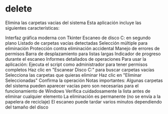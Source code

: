 # delete
Elimina las carpetas vacias del sistema
Esta aplicación incluye las siguientes características:

Interfaz gráfica moderna con Tkinter
Escaneo de disco C: en segundo plano
Listado de carpetas vacías detectadas
Selección múltiple para eliminación
Protección contra eliminación accidental
Manejo de errores de permisos
Barra de desplazamiento para listas largas
Indicador de progreso durante el escaneo
Informes detallados de operaciones
Para usar la aplicación:
Ejecuta el script como administrador para tener permisos completos
Haz clic en "Escanear Disco C:" para buscar carpetas vacías
Selecciona las carpetas que quieras eliminar
Haz clic en "Eliminar Seleccionadas"
Confirma la operación
Notas importantes:
Algunas carpetas del sistema pueden aparecer vacías pero son necesarias para el funcionamiento de Windows
Verifica cuidadosamente la lista antes de eliminar cualquier elemento
La eliminación es permanente (no se envía a la papelera de reciclaje)
El escaneo puede tardar varios minutos dependiendo del tamaño del disco
